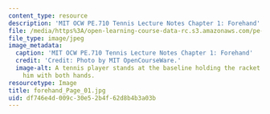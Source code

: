 ```yaml
---
content_type: resource
description: 'MIT OCW PE.710 Tennis Lecture Notes Chapter 1: Forehand'
file: /media/https%3A/open-learning-course-data-rc.s3.amazonaws.com/pe-710-tennis-spring-2007/df746e4d009c30e52b4f62d8b4b3a03b_forehand_Page_01.jpg
file_type: image/jpeg
image_metadata:
  caption: 'MIT OCW PE.710 Tennis Lecture Notes Chapter 1: Forehand'
  credit: 'Credit: Photo by MIT OpenCourseWare.'
  image-alt: A tennis player stands at the baseline holding the racket in front of
    him with both hands.
resourcetype: Image
title: forehand_Page_01.jpg
uid: df746e4d-009c-30e5-2b4f-62d8b4b3a03b
---
```

